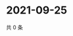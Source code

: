 # 2021-09-25

共 0 条

<!-- BEGIN -->
<!-- 最后更新时间 Sat Sep 25 2021 19:12:06 GMT+0800 (China Standard Time) -->

<!-- END -->
